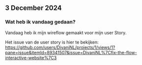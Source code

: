 ## 3 December 2024

### Wat heb ik vandaag gedaan?

Vandaag heb ik mijn wireflow gemaakt voor mijn user Story.

Het issue van de user story is hier te bekijken:
https://github.com/users/DivaniNL/projects/1/views/1?pane=issue&itemId=89341507&issue=DivaniNL%7Cfix-the-flow-interactive-website%7C3